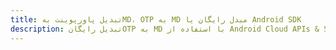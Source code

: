 ---title: تبدیل پاورپوینت بهMD، OTP به MD مبدل رایگان یا Android SDKdescription: تبدیل رایگانOTP به MD با استفاده از Android Cloud APIs & SDK. همچنین اسناد Microsoft PowerPoint را در Cloud ایجاد، ویرایش و رندر کنید.---